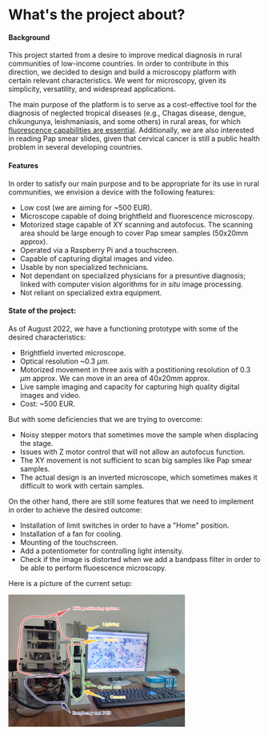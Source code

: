 # What's the project about?

#### Background
This project started from a desire to improve medical diagnosis in rural communities of low-income countries. In order to contribute in this direction, we decided to design and build a microscopy platform with certain relevant characteristics. We went for microscopy, given its simplicity, versatility, and widespread applications. 

The main purpose of the platform is to serve as a cost-effective tool for the diagnosis of neglected tropical diseases (e.g., Chagas disease, dengue, chikungunya, leishmaniasis, and some others) in rural areas, for which [fluorescence capabilities are essential](https://apps.who.int/iris/bitstream/handle/10665/119734/dsa281.pdf?sequence=1&isAllowed=y). Additionally, we are also interested in reading Pap smear slides, given that cervical cancer is still a public health problem in several developing countries.

#### Features
In order to satisfy our main purpose and to be appropriate for its use in rural communities, we envision a device with the following features:
- Low cost (we are aiming for ~500 EUR).
- Microscope capable of doing brightfield and fluorescence microscopy.
- Motorized stage capable of XY scanning and autofocus. The scanning area should be large enough to cover Pap smear samples (50x20mm approx).
- Operated via a Raspberry Pi and a touchscreen.
- Capable of capturing digital images and video.
- Usable by non specialized technicians.
- Not dependant on specialized physicians for a presuntive diagnosis; linked with computer vision algorithms for *in situ* image processing.
- Not reliant on specialized extra equipment.

#### State of the project:
As of August 2022, we have a functioning prototype with some of the desired characteristics:
- Brightfield inverted microscope.
- Optical resolution ~0.3 $\mu m$.
- Motorized movement in three axis with a postitioning resolution of 0.3 $\mu m$ approx. We can move in an area of 40x20mm approx.
- Live sample imaging and capacity for capturing high quality digital images and video.
- Cost: ~500 EUR.

But with some deficiencies that we are trying to overcome:
- Noisy stepper motors that sometimes move the sample when displacing the stage.
- Issues with Z motor control that will not allow an autofocus function.
- The XY movement is not sufficient to scan big samples like Pap smear samples.
- The actual design is an inverted microscope, which sometimes makes it difficult to work with certain samples.

On the other hand, there are still some features that we need to implement in order to achieve the desired outcome:
- Installation of limit switches in order to have a "Home" position.
- Installation of a fan for cooling.
- Mounting of the touchscreen.
- Add a potentiometer for controlling light intensity.
- Check if the image is distorted when we add a bandpass filter in order to be able to perform fluoescence microscopy.

Here is a picture of the current setup:

<img src="https://github.com/jossoca/OHA_micro/blob/main/Imgs/annotated.png" width=70% height=70%>
